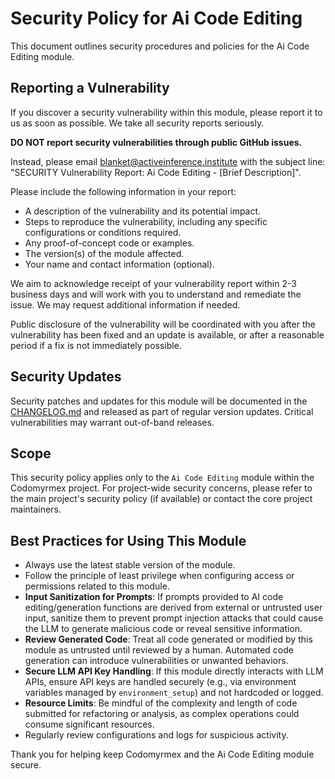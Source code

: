 # Security Policy for Ai Code Editing

This document outlines security procedures and policies for the Ai Code Editing module.

## Reporting a Vulnerability

If you discover a security vulnerability within this module, please report it to us as soon as possible.
We take all security reports seriously.

**DO NOT report security vulnerabilities through public GitHub issues.**

Instead, please email blanket@activeinference.institute with the subject line: "SECURITY Vulnerability Report: Ai Code Editing - [Brief Description]".

Please include the following information in your report:

- A description of the vulnerability and its potential impact.
- Steps to reproduce the vulnerability, including any specific configurations or conditions required.
- Any proof-of-concept code or examples.
- The version(s) of the module affected.
- Your name and contact information (optional).

We aim to acknowledge receipt of your vulnerability report within 2-3 business days and will work with you to understand and remediate the issue. We may request additional information if needed.

Public disclosure of the vulnerability will be coordinated with you after the vulnerability has been fixed and an update is available, or after a reasonable period if a fix is not immediately possible.

## Security Updates

Security patches and updates for this module will be documented in the [CHANGELOG.md](./CHANGELOG.md) and released as part of regular version updates. Critical vulnerabilities may warrant out-of-band releases.

## Scope

This security policy applies only to the `Ai Code Editing` module within the Codomyrmex project. For project-wide security concerns, please refer to the main project's security policy (if available) or contact the core project maintainers.

## Best Practices for Using This Module

- Always use the latest stable version of the module.
- Follow the principle of least privilege when configuring access or permissions related to this module.
- **Input Sanitization for Prompts**: If prompts provided to AI code editing/generation functions are derived from external or untrusted user input, sanitize them to prevent prompt injection attacks that could cause the LLM to generate malicious code or reveal sensitive information.
- **Review Generated Code**: Treat all code generated or modified by this module as untrusted until reviewed by a human. Automated code generation can introduce vulnerabilities or unwanted behaviors.
- **Secure LLM API Key Handling**: If this module directly interacts with LLM APIs, ensure API keys are handled securely (e.g., via environment variables managed by `environment_setup`) and not hardcoded or logged.
- **Resource Limits**: Be mindful of the complexity and length of code submitted for refactoring or analysis, as complex operations could consume significant resources.
- Regularly review configurations and logs for suspicious activity.

Thank you for helping keep Codomyrmex and the Ai Code Editing module secure. 